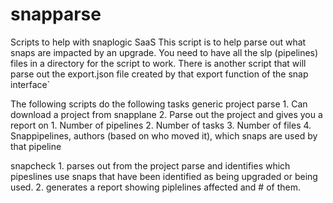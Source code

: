 # snapparse
Scripts to help with snaplogic SaaS
This script is to help parse out what snaps are impacted by an upgrade.  You need to have all the slp (pipelines) files in a directory for the script to work.  There is another script that will parse out the export.json file created by that export function of the snap interface`

The following scripts do the following tasks
generic project parse
	1. Can download a project from snapplane
	2. Parse out the project and gives you a report on 
		1. Number of pipelines
		2. Number of tasks
		3. Number of files
		4. Snappipelines, authors (based on who moved it), which snaps are used by that pipeline
			
snapcheck
	1. parses out from the project parse and identifies which pipeslines use snaps that have been identified as being upgraded or being used.
	2. generates a report showing piplelines affected and # of them.

